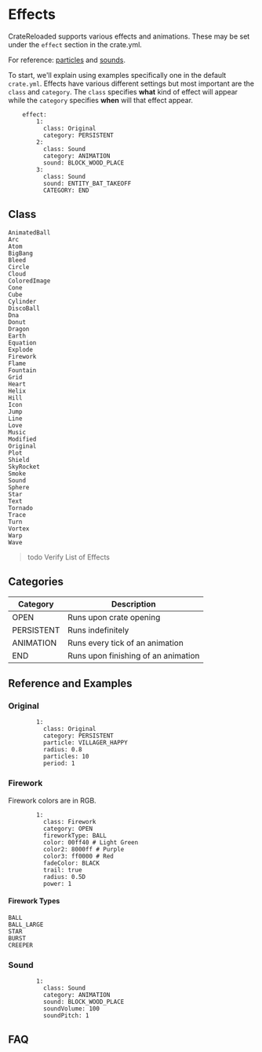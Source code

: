 # Effects

CrateReloaded supports various effects and animations. These may be set under the `effect` section
in the crate.yml.

For reference: [particles](reference/particles.md) and [sounds](reference/sounds.md).

To start, we'll explain using examples specifically one in the default `crate.yml`.
Effects have various different settings but most important are the `class` and `category`.
The `class` specifies **what** kind of effect will appear while the `category` specifies
**when** will that effect appear.

```YML
    effect:
        1:
          class: Original
          category: PERSISTENT
        2:
          class: Sound
          category: ANIMATION
          sound: BLOCK_WOOD_PLACE
        3:
          class: Sound
          sound: ENTITY_BAT_TAKEOFF
          CATEGORY: END
```

## Class

```YML
AnimatedBall
Arc
Atom
BigBang
Bleed
Circle
Cloud
ColoredImage
Cone
Cube
Cylinder
DiscoBall
Dna
Donut
Dragon
Earth
Equation
Explode
Firework
Flame
Fountain
Grid
Heart
Helix
Hill
Icon
Jump
Line
Love
Music
Modified
Original
Plot
Shield
SkyRocket
Smoke
Sound
Sphere
Star
Text
Tornado
Trace
Turn
Vortex
Warp
Wave
```

> todo Verify List of Effects

## Categories

| **Category** | **Description**                     |
| ------------ | ----------------------------------- |
| OPEN         | Runs upon crate opening             |
| PERSISTENT   | Runs indefinitely                   |
| ANIMATION    | Runs every tick of an animation     |
| END          | Runs upon finishing of an animation |

## Reference and Examples

### Original

```YML
        1:
          class: Original
          category: PERSISTENT
          particle: VILLAGER_HAPPY
          radius: 0.8
          particles: 10
          period: 1
```

### Firework

Firework colors are in RGB.

```YML
        1:
          class: Firework
          category: OPEN
          fireworkType: BALL
          color: 00ff40 # Light Green
          color2: 8000ff # Purple
          color3: ff0000 # Red
          fadeColor: BLACK
          trail: true
          radius: 0.5D
          power: 1
```

#### Firework Types

```YML
BALL
BALL_LARGE
STAR
BURST
CREEPER
```

### Sound

```YML
        1:
          class: Sound
          category: ANIMATION
          sound: BLOCK_WOOD_PLACE
          soundVolume: 100
          soundPitch: 1
```

## FAQ
